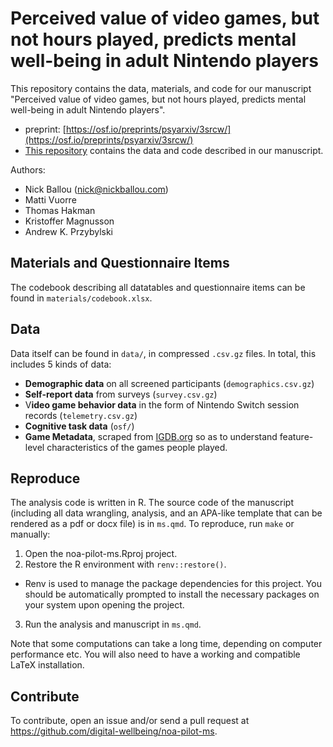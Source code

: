 # Perceived value of video games, but not hours played, predicts mental well-being in adult Nintendo players

This repository contains the data, materials, and code for our manuscript "Perceived value of video games, but not hours played, predicts mental well-being in adult Nintendo players".

- preprint: [https://osf.io/preprints/psyarxiv/3srcw/](https://osf.io/preprints/psyarxiv/3srcw/)
- [This repository](https://github.com/digital-wellbeing/noa-pilot-ms) contains the data and code described in our manuscript.

Authors:

- Nick Ballou (nick@nickballou.com)
- Matti Vuorre
- Thomas Hakman
- Kristoffer Magnusson
- Andrew K. Przybylski

## Materials and Questionnaire Items

The codebook describing all datatables and questionnaire items can be found in `materials/codebook.xlsx`.

## Data

Data itself can be found in `data/`, in compressed `.csv.gz` files. In total, this includes 5 kinds of data:

- **Demographic data** on all screened participants (`demographics.csv.gz`)
- **Self-report data** from surveys (`survey.csv.gz`)
- V**ideo game behavior data** in the form of Nintendo Switch session records (`telemetry.csv.gz`)
- **Cognitive task data** (`osf/`)
- **Game Metadata**, scraped from [IGDB.org](IGDB.org) so as to understand feature-level characteristics of the games people played.



## Reproduce

The analysis code is written in R. The source code of the manuscript (including all data wrangling, analysis, and an APA-like template that can be rendered as a pdf or docx file) is in `ms.qmd`. To reproduce, run `make` or manually:

1. Open the noa-pilot-ms.Rproj project.
2. Restore the R environment with `renv::restore()`.
- Renv is used to manage the package dependencies for this project. You should be automatically prompted to install the necessary packages on your system upon opening the project.
3. Run the analysis and manuscript in `ms.qmd`.

Note that some computations can take a long time, depending on computer performance etc. You will also need to have a working and compatible LaTeX installation.

## Contribute

To contribute, open an issue and/or send a pull request at <https://github.com/digital-wellbeing/noa-pilot-ms>.
